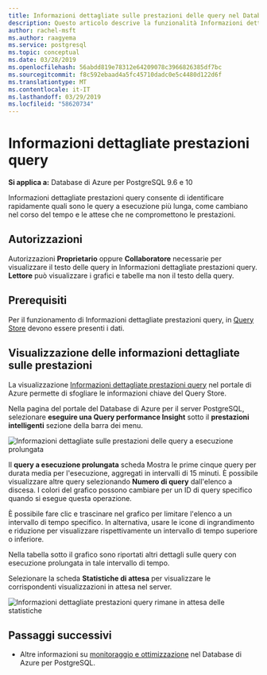 ```yaml
---
title: Informazioni dettagliate sulle prestazioni delle query nel Database di Azure per PostgreSQL
description: Questo articolo descrive la funzionalità Informazioni dettagliate prestazioni query nel Database di Azure per PostgreSQL.
author: rachel-msft
ms.author: raagyema
ms.service: postgresql
ms.topic: conceptual
ms.date: 03/28/2019
ms.openlocfilehash: 56abdd819e78312e64209078c3966826385df7bc
ms.sourcegitcommit: f8c592ebaad4a5fc45710dadc0e5c4480d122d6f
ms.translationtype: MT
ms.contentlocale: it-IT
ms.lasthandoff: 03/29/2019
ms.locfileid: "58620734"
---
```

# <a name="query-performance-insight"></a>Informazioni dettagliate prestazioni query 

**Si applica a:** Database di Azure per PostgreSQL 9.6 e 10

Informazioni dettagliate prestazioni query consente di identificare rapidamente quali sono le query a esecuzione più lunga, come cambiano nel corso del tempo e le attese che ne compromettono le prestazioni.

## <a name="permissions"></a>Autorizzazioni
Autorizzazioni **Proprietario** oppure **Collaboratore** necessarie per visualizzare il testo delle query in Informazioni dettagliate prestazioni query. **Lettore** può visualizzare i grafici e tabelle ma non il testo della query.

## <a name="prerequisites"></a>Prerequisiti
Per il funzionamento di Informazioni dettagliate prestazioni query, in [Query Store](concepts-query-store.md) devono essere presenti i dati.

## <a name="viewing-performance-insights"></a>Visualizzazione delle informazioni dettagliate sulle prestazioni
La visualizzazione [Informazioni dettagliate prestazioni query](concepts-query-performance-insight.md) nel portale di Azure permette di sfogliare le informazioni chiave del Query Store. 

Nella pagina del portale del Database di Azure per il server PostgreSQL, selezionare **eseguire una Query performance Insight** sotto il **prestazioni intelligenti** sezione della barra dei menu.

![Informazioni dettagliate sulle prestazioni delle query a esecuzione prolungata](./media/concepts-query-performance-insight/query-performance-insight-landing-page.png)

Il **query a esecuzione prolungata** scheda Mostra le prime cinque query per durata media per l'esecuzione, aggregati in intervalli di 15 minuti. È possibile visualizzare altre query selezionando **Numero di query** dall'elenco a discesa. I colori del grafico possono cambiare per un ID di query specifico quando si esegue questa operazione.

È possibile fare clic e trascinare nel grafico per limitare l'elenco a un intervallo di tempo specifico. In alternativa, usare le icone di ingrandimento e riduzione per visualizzare rispettivamente un intervallo di tempo superiore o inferiore.

Nella tabella sotto il grafico sono riportati altri dettagli sulle query con esecuzione prolungata in tale intervallo di tempo.

Selezionare la scheda **Statistiche di attesa** per visualizzare le corrispondenti visualizzazioni in attesa nel server.

![Informazioni dettagliate prestazioni query rimane in attesa delle statistiche](./media/concepts-query-performance-insight/query-performance-insight-wait-statistics.png)

## <a name="next-steps"></a>Passaggi successivi
- Altre informazioni su [monitoraggio e ottimizzazione](concepts-monitoring.md) nel Database di Azure per PostgreSQL.


